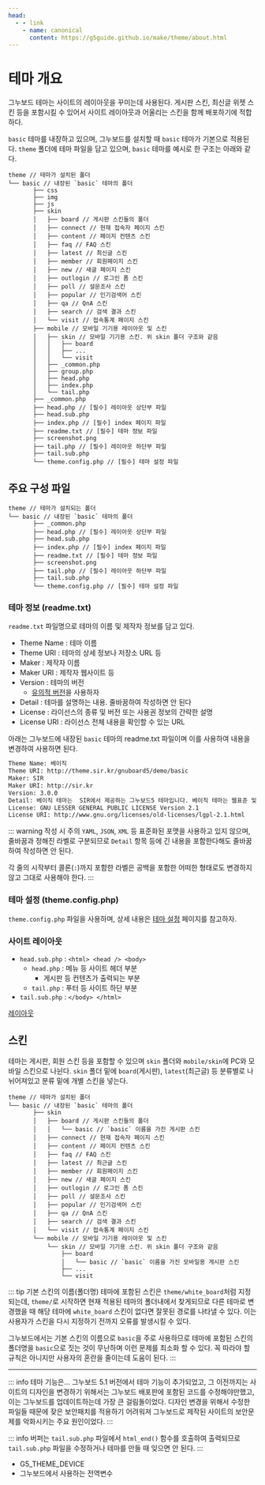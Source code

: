 ```yaml
---
head:
  - - link
    - name: canonical
      content: https://g5guide.github.io/make/theme/about.html
---
```

# 테마 개요

그누보드 테마는 사이트의 레이아웃을 꾸미는데 사용된다. 게시판 스킨, 최신글 위젯 스킨 등을 포함시킬 수 있어서 사이트 레이아웃과 어울리는 스킨을 함께 배포하기에 적합하다.

`basic` 테마를 내장하고 있으며, 그누보드를 설치할 때 `basic` 테마가 기본으로 적용된다. `theme` 폴더에 테마 파일을 담고 있으며, `basic` 테마를 예시로 한 구조는 아래와 같다.

```txt{2}
theme // 테마가 설치된 폴더
└── basic // 내장된 `basic` 테마의 폴더
       ├── css
       ├── img
       ├── js
       ├── skin
       │   ├── board // 게시판 스킨들의 폴더
       │   ├── connect // 현재 접속자 페이지 스킨
       │   ├── content // 페이지 컨텐츠 스킨
       │   ├── faq // FAQ 스킨
       │   ├── latest // 최신글 스킨
       │   ├── member // 회원페이지 스킨
       │   ├── new // 새글 페이지 스킨
       │   ├── outlogin // 로그인 폼 스킨
       │   ├── poll // 설문조사 스킨
       │   ├── popular // 인기검색어 스킨
       │   ├── qa // QnA 스킨
       │   ├── search // 검색 결과 스킨
       │   └── visit // 접속통계 페이지 스킨
       ├── mobile // 모바일 기기용 레이아웃 및 스킨
       │   ├── skin // 모바일 기기용 스킨. 위 skin 폴더 구조와 같음
       │   │   ├── board
       │   │   ├── ...
       │   │   └── visit
       │   ├── _common.php
       │   ├── group.php
       │   ├── head.php
       │   ├── index.php
       │   └── tail.php
       ├── _common.php
       ├── head.php // [필수] 레이아웃 상단부 파일
       ├── head.sub.php
       ├── index.php // [필수] index 페이지 파일
       ├── readme.txt // [필수] 테마 정보 파일
       ├── screenshot.png
       ├── tail.php // [필수] 레이아웃 하단부 파일
       ├── tail.sub.php
       └── theme.config.php // [필수] 테마 설정 파일
```

## 주요 구성 파일

```txt{4,6,7,9,11}
theme // 테마가 설치되는 폴더
└── basic // 내장된 `basic` 테마의 폴더
       ├── _common.php
       ├── head.php // [필수] 레이아웃 상단부 파일
       ├── head.sub.php
       ├── index.php // [필수] index 페이지 파일
       ├── readme.txt // [필수] 테마 정보 파일
       ├── screenshot.png
       ├── tail.php // [필수] 레이아웃 하단부 파일
       ├── tail.sub.php
       └── theme.config.php // [필수] 테마 설정 파일
```

### 테마 정보 (readme.txt)

`readme.txt` 파일명으로 테마의 이름 및 제작자 정보를 담고 있다.

- Theme Name : 테마 이름
- Theme URI : 테마의 상세 정보나 저장소 URL 등
- Maker : 제작자 이름
- Maker URI : 제작자 웹사이트 등
- Version : 테마의 버전
  - [유의적 버전](https://semver.org/lang/ko/)을 사용하자
- Detail : 테마를 설명하는 내용. 줄바꿈하여 작성하면 안 된다
- License : 라이선스의 종류 및 버전 또는 사용권 정보의 간략한 설명
- License URI : 라이선스 전체 내용을 확인할 수 있는 URL

아래는 그누보드에 내장된 `basic` 테마의 readme.txt 파일이며 이를 사용하여 내용을 변경하여 사용하면 된다.

```txt
Theme Name: 베이직
Theme URI: http://theme.sir.kr/gnuboard5/demo/basic
Maker: SIR
Maker URI: http://sir.kr
Version: 3.0.0
Detail: 베이직 테마는  SIR에서 제공하는 그누보드5 테마입니다. 베이직 테마는 웹표준 및 접근성을 준수합니다.
License: GNU LESSER GENERAL PUBLIC LICENSE Version 2.1
License URI: http://www.gnu.org/licenses/old-licenses/lgpl-2.1.html
```

::: warning 작성 시 주의
`YAML`, `JSON`, `XML` 등 표준화된 포맷을 사용하고 있지 않으며, 줄바꿈과 정해진 라벨로 구분되므로 `Detail` 항목 등에 긴 내용을 포함한다해도 줄바꿈하여 작성하면 안 된다.

각 줄의 시작부터 콜론(`:`)까지 포함한 라벨은 공백을 포함한 어떠한 형태로도 변경하지않고 그대로 사용해야 한다.
:::

### 테마 설정 (theme.config.php)

`theme.config.php` 파일을 사용하며, 상세 내용은 [테마 설정](/make/theme/config) 페이지를 참고하자.

### 사이트 레이아웃

- `head.sub.php` : `<html> <head /> <body>`
  - `head.php` : 메뉴 등 사이트 헤더 부분
    - 게시판 등 컨텐츠가 출력되는 부분
  - `tail.php` : 푸터 등 사이트 하단 부분
- `tail.sub.php` : `</body> </html>`

[레이아웃](/make/theme/layout)

## 스킨

테마는 게시판, 회원 스킨 등을 포함할 수 있으며 `skin` 폴더와 `mobile/skin`에 PC와 모바일 스킨으로 나뉜다. `skin` 폴더 밑에 `board`(게시판), `latest`(최근글) 등 분류별로 나뉘어져있고 분류 밑에 개별 스킨을 넣는다.

```txt{3,5,19,21}
theme // 테마가 설치된 폴더
└── basic // 내장된 `basic` 테마의 폴더
       ├── skin
       │   ├── board // 게시판 스킨들의 폴더
       │   │   └── basic // `basic` 이름을 가진 게시판 스킨
       │   ├── connect // 현재 접속자 페이지 스킨
       │   ├── content // 페이지 컨텐츠 스킨
       │   ├── faq // FAQ 스킨
       │   ├── latest // 최근글 스킨
       │   ├── member // 회원페이지 스킨
       │   ├── new // 새글 페이지 스킨
       │   ├── outlogin // 로그인 폼 스킨
       │   ├── poll // 설문조사 스킨
       │   ├── popular // 인기검색어 스킨
       │   ├── qa // QnA 스킨
       │   ├── search // 검색 결과 스킨
       │   └── visit // 접속통계 페이지 스킨
       └── mobile // 모바일 기기용 레이아웃 및 스킨
           └── skin // 모바일 기기용 스킨. 위 skin 폴더 구조와 같음
               ├── board
               │   └── basic // `basic` 이름을 가진 모바일용 게시판 스킨
               ├── ...
               └── visit
```

::: tip 기본 스킨의 이름(폴더명)
테마에 포함된 스킨은 `theme/white_board`처럼 지정되는데, `theme/`로 시작하면 현재 적용된 테마의 폴더내에서 찾게되므로 다른 테마로 변경했을 때 해당 테마에 `white_board` 스킨이 없다면 잘못된 경로를 나타낼 수 있다. 이는 사용자가 스킨을 다시 지정하기 전까지 오류를 발생시킬 수 있다.

그누보드에서는 기본 스킨의 이름으로 `basic`을 주로 사용하므로 테마에 포함된 스킨의 폴더명을 `basic`으로 짓는 것이 무난하며 이런 문제를 최소화 할 수 있다. 꼭 따라야 할 규칙은 아니지만 사용자의 혼란을 줄이는데 도움이 된다.
:::

---

::: info 테마 기능은...
그누보드 5.1 버전에서 테마 기능이 추가되었고, 그 이전까지는 사이트의 디자인을 변경하기 위해서는 그누보드 배포판에 포함된 코드를 수정해야만했고, 이는 그누보드를 업데이트하는데 가장 큰 걸림돌이었다. 디자인 변경을 위해서 수정한 파일들 때문에 잦은 보안패치를 적용하기 어려워져 그누보드로 제작된 사이트의 보안문제를 악화시키는 주요 원인이었다.
:::

::: info
버퍼는 `tail.sub.php` 파일에서 `html_end()` 함수를 호출하여 출력되므로 `tail.sub.php` 파일을 수정하거나 테마를 만들 때 잊으면 안 된다.
:::

- G5_THEME_DEVICE
- 그누보드에서 사용하는 전역변수
